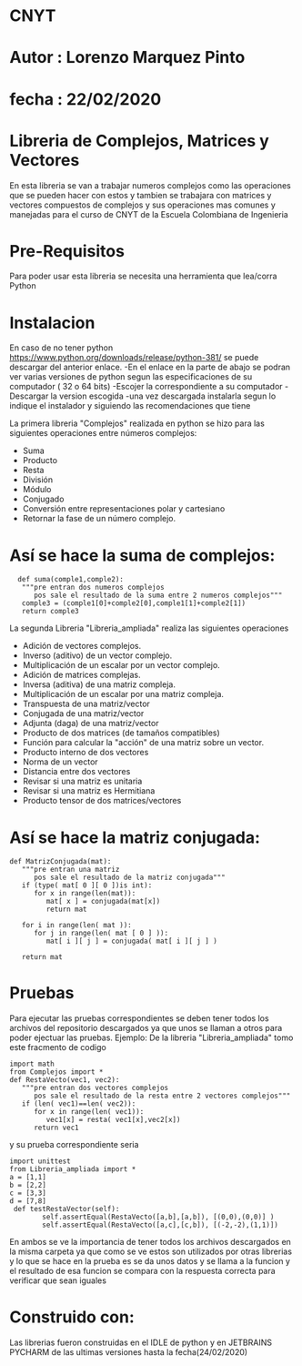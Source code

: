# CNYT
# Autor : Lorenzo Marquez Pinto
# fecha : 22/02/2020
# Libreria de Complejos, Matrices y Vectores
En esta libreria se van a trabajar numeros complejos como las operaciones que se pueden hacer con estos y tambien se trabajara con matrices y vectores compuestos de complejos y sus operaciones mas comunes y manejadas para el curso de CNYT de la Escuela Colombiana de Ingenieria
# Pre-Requisitos
Para poder usar esta libreria se necesita una herramienta que lea/corra Python  
# Instalacion
 En caso de no tener python https://www.python.org/downloads/release/python-381/ se puede descargar del anterior enlace.
 -En el enlace en la parte de abajo se podran ver varias versiones de python segun las especificaciones de su computador ( 32 o 64 bits)
 -Escojer la correspondiente a su computador
 -Descargar la version escogida
 -una vez descargada instalarla segun lo indique el instalador y siguiendo las recomendaciones que tiene

La primera libreria "Complejos" realizada en python se hizo para las siguientes operaciones entre números complejos:
- Suma
- Producto
- Resta
- División
- Módulo
- Conjugado
- Conversión entre representaciones polar y cartesiano
- Retornar la fase de un número complejo.
# Así se hace la suma de complejos:
~~~ 
  def suma(comple1,comple2):
   """pre entran dos numeros complejos
      pos sale el resultado de la suma entre 2 numeros complejos"""
   comple3 = (comple1[0]+comple2[0],comple1[1]+comple2[1])
   return comple3 
~~~
La segunda Libreria "Libreria_ampliada" realiza las siguientes operaciones 
- Adición de vectores complejos.
- Inverso (aditivo) de un vector complejo.
- Multiplicación de un escalar por un vector complejo.
- Adición de matrices complejas.
- Inversa (aditiva) de una matriz compleja.
- Multiplicación de un escalar por una matriz compleja.
- Transpuesta de una matriz/vector
- Conjugada de una matriz/vector
- Adjunta (daga) de una matriz/vector
- Producto de dos matrices (de tamaños compatibles)
- Función para calcular la "acción" de una matriz sobre un vector.
- Producto interno de dos vectores
- Norma de un vector
- Distancia entre dos vectores
- Revisar si una matriz es unitaria
- Revisar si una matriz es Hermitiana
- Producto tensor de dos matrices/vectores
# Así se hace la matriz conjugada:
~~~ 
def MatrizConjugada(mat):
   """pre entran una matriz 
      pos sale el resultado de la matriz conjugada"""
   if (type( mat[ 0 ][ 0 ])is int):
      for x in range(len(mat)):
         mat[ x ] = conjugada(mat[x])
         return mat

   for i in range(len( mat )):
      for j in range(len( mat [ 0 ] )):
         mat[ i ][ j ] = conjugada( mat[ i ][ j ] )

   return mat
~~~ 
# Pruebas
Para ejecutar las pruebas correspondientes se deben tener todos los archivos del repositorio descargados ya que unos se llaman a otros para poder ejectuar las pruebas.
Ejemplo:
De la libreria "Libreria_ampliada" tomo este fracmento de codigo 
~~~ 
import math
from Complejos import *
def RestaVecto(vec1, vec2):
   """pre entran dos vectores complejos
      pos sale el resultado de la resta entre 2 vectores complejos"""
   if (len( vec1)==len( vec2)):
      for x in range(len( vec1)):
         vec1[x] = resta( vec1[x],vec2[x])
      return vec1
~~~ 
y su prueba correspondiente seria
~~~ 
import unittest
from Libreria_ampliada import *
a = [1,1]
b = [2,2]
c = [3,3]
d = [7,8]
 def testRestaVector(self):
        self.assertEqual(RestaVecto([a,b],[a,b]), [(0,0),(0,0)] )
        self.assertEqual(RestaVecto([a,c],[c,b]), [(-2,-2),(1,1)])
~~~ 
En ambos se ve la importancia de tener todos los archivos descargados en la misma carpeta ya que como se ve estos son utilizados por otras librerias y lo que se hace en la prueba es se da unos datos y se llama a la funcion y el resultado de esa funcion se compara con la respuesta correcta para verificar que sean iguales 

# Construido con:
Las librerias fueron construidas en el IDLE de python y en JETBRAINS PYCHARM de las ultimas versiones hasta la fecha(24/02/2020)
